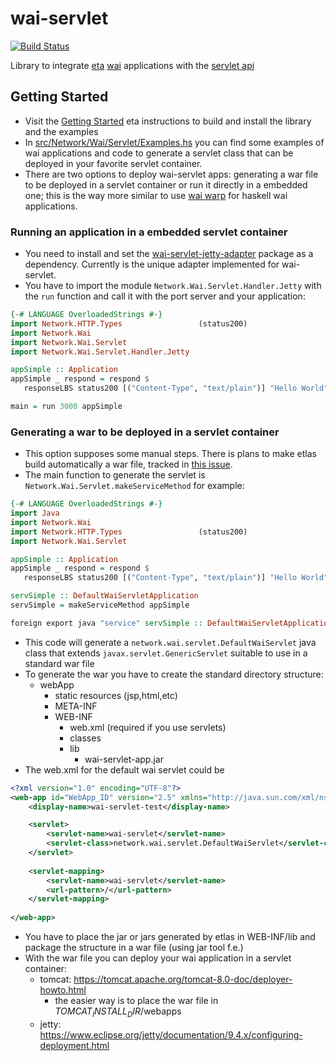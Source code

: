 # wai-servlet

[![Build Status](https://circleci.com/gh/jneira/wai-servlet.svg?style=shield&circle-token=abb4f8f1c84e646a32df3143ae9ce5210eabadfa)](https://circleci.com/gh/jneira/wai-servlet)

Library to integrate [eta](http://eta-lang.org) [wai](https://github.com/yesodweb/wai) applications with the [servlet api](http://docs.oracle.com/javaee/7/api/javax/servlet/package-summary.html)

## Getting Started
* Visit the [Getting Started](http://eta-lang.org/docs/html/getting-started.html) eta instructions to build and install the library and the examples
* In [src/Network/Wai/Servlet/Examples.hs](https://github.com/jneira/wai-servlet/blob/master/src/Network/Wai/Servlet/Examples.hs) you can find some examples of wai applications and code to generate a servlet class that can be deployed in your favorite servlet container.
* There are two options to deploy wai-servlet apps: generating a war file to be deployed in a servlet container or run it directly in a embedded one; this is the way more similar to use [wai warp](https://github.com/yesodweb/wai/tree/master/warp) for haskell wai applications.

### Running an application in a embedded servlet container

* You need to install and set the [wai-servlet-jetty-adapter](https://github.com/jneira/wai-servlet-handler-jetty) package as a dependency. Currently is the unique adapter implemented for wai-servlet.
* You have to import the module `Network.Wai.Servlet.Handler.Jetty` with the `run` function and call it with the port server and your application:
```haskell
{-# LANGUAGE OverloadedStrings #-}
import Network.HTTP.Types                 (status200)
import Network.Wai
import Network.Wai.Servlet
import Network.Wai.Servlet.Handler.Jetty

appSimple :: Application
appSimple _ respond = respond $
   responseLBS status200 [("Content-Type", "text/plain")] "Hello World"

main = run 3000 appSimple
```

### Generating a war to be deployed in a servlet container
* This option supposes some manual steps. There is plans to make etlas build automatically a war file, tracked in [this issue](https://github.com/typelead/eta/issues/265).
* The main function to generate the servlet is `Network.Wai.Servlet.makeServiceMethod` for example:
```haskell
{-# LANGUAGE OverloadedStrings #-}
import Java
import Network.Wai
import Network.HTTP.Types                 (status200)
import Network.Wai.Servlet

appSimple :: Application
appSimple _ respond = respond $
   responseLBS status200 [("Content-Type", "text/plain")] "Hello World"

servSimple :: DefaultWaiServletApplication
servSimple = makeServiceMethod appSimple

foreign export java "service" servSimple :: DefaultWaiServletApplication
```
* This code will generate a `network.wai.servlet.DefaultWaiServlet` java class that extends `javax.servlet.GenericServlet` suitable to use in a standard war file
* To generate the war you have to create the standard directory structure:
  * webApp
    * static resources (jsp,html,etc)
    * META-INF
    * WEB-INF
      * web.xml (required if you use servlets)
      * classes
      * lib
        * wai-servlet-app.jar
* The web.xml for the default wai servlet could be
```xml
<?xml version="1.0" encoding="UTF-8"?>
<web-app id="WebApp_ID" version="2.5" xmlns="http://java.sun.com/xml/ns/javaee" xmlns:xsi="http://www.w3.org/2001/XMLSchema-instance" xsi:schemaLocation="http://java.sun.com/xml/ns/javaee http://java.sun.com/xml/ns/javaee/web-app_2_5.xsd">
	<display-name>wai-servlet-test</display-name>

	<servlet>
		<servlet-name>wai-servlet</servlet-name>
		<servlet-class>network.wai.servlet.DefaultWaiServlet</servlet-class>
	</servlet>
	
	<servlet-mapping>
		<servlet-name>wai-servlet</servlet-name>
		<url-pattern>/</url-pattern>
	</servlet-mapping>
	
</web-app>
```
* You have to place the jar or jars generated by etlas in WEB-INF/lib and package the structure in a war file (using jar tool f.e.)
* With the war file you can deploy your wai application in a servlet container:
  * tomcat: https://tomcat.apache.org/tomcat-8.0-doc/deployer-howto.html
    * the easier way is to place the war file in $TOMCAT_INSTALL_DIR$/webapps
  * jetty: https://www.eclipse.org/jetty/documentation/9.4.x/configuring-deployment.html
